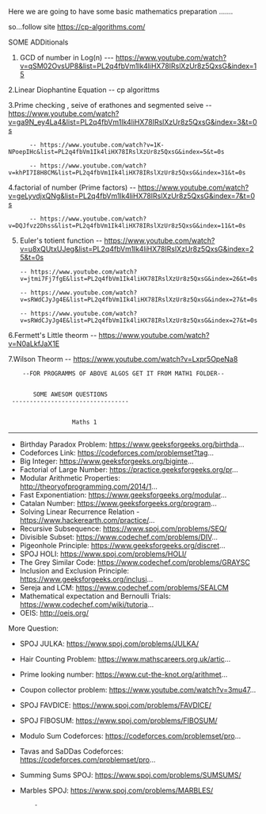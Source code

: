 Here we are going to have some basic mathematics preparation .......

so...follow site
       https://cp-algorithms.com/
  
  SOME ADDitionals
   1. GCD of number in Log(n)
          --- https://www.youtube.com/watch?v=qSM02OvsUP8&list=PL2q4fbVm1Ik4liHX78IRslXzUr8z5QxsG&index=15
          
   2.Linear Diophantine Equation
          -- cp algorittms
   
   3.Prime checking , seive of erathones and segmented seive
          -- https://www.youtube.com/watch?v=ga9N_ey4La4&list=PL2q4fbVm1Ik4liHX78IRslXzUr8z5QxsG&index=3&t=0s
          
          -- https://www.youtube.com/watch?v=1K-NPoepIHc&list=PL2q4fbVm1Ik4liHX78IRslXzUr8z5QxsG&index=5&t=0s
          
          -- https://www.youtube.com/watch?v=khPI7I8H8CM&list=PL2q4fbVm1Ik4liHX78IRslXzUr8z5QxsG&index=31&t=0s
          
          
   4.factorial of number (Prime factors)
          -- https://www.youtube.com/watch?v=geLyvdjxQNg&list=PL2q4fbVm1Ik4liHX78IRslXzUr8z5QxsG&index=7&t=0s
          
          -- https://www.youtube.com/watch?v=DQJfvz2Dhss&list=PL2q4fbVm1Ik4liHX78IRslXzUr8z5QxsG&index=11&t=0s
          
   5. Euler's totient function
          -- https://www.youtube.com/watch?v=u8xQUtxUJeg&list=PL2q4fbVm1Ik4liHX78IRslXzUr8z5QxsG&index=25&t=0s
          
          -- https://www.youtube.com/watch?v=jtmi7Fj7fgE&list=PL2q4fbVm1Ik4liHX78IRslXzUr8z5QxsG&index=26&t=0s
          
          -- https://www.youtube.com/watch?v=sRWdCJyJg4E&list=PL2q4fbVm1Ik4liHX78IRslXzUr8z5QxsG&index=27&t=0s
          
          -- https://www.youtube.com/watch?v=sRWdCJyJg4E&list=PL2q4fbVm1Ik4liHX78IRslXzUr8z5QxsG&index=27&t=0s
          
   6.Fermett's Little theorm
          -- https://www.youtube.com/watch?v=N0aLkfJaX1E
   
   7.Wilson Theorm 
          -- https://www.youtube.com/watch?v=Lxpr5OpeNa8
          
        
        --FOR PROGRAMMS OF ABOVE ALGOS GET IT FROM MATH1 FOLDER--
          
          
           SOME AWESOM QUESTIONS
     ---------------------------------
                    
                    
                      Maths 1
------------------------
- Birthday Paradox Problem: https://www.geeksforgeeks.org/birthda...
- Codeforces Link: https://codeforces.com/problemset?tag...
- Big Integer: https://www.geeksforgeeks.org/biginte...
- Factorial of Large Number: https://practice.geeksforgeeks.org/pr...
- Modular Arithmetic Properties: http://theoryofprogramming.com/2014/1...
- Fast Exponentiation: https://www.geeksforgeeks.org/modular...
- Catalan Number: https://www.geeksforgeeks.org/program...
- Solving Linear Recurrence Relation - https://www.hackerearth.com/practice/...
- Recursive Subsequence: https://www.spoj.com/problems/SEQ/
- Divisible Subset: https://www.codechef.com/problems/DIV...
- Pigeonhole Principle: https://www.geeksforgeeks.org/discret...
- SPOJ HOLI: https://www.spoj.com/problems/HOLI/
- The Grey Similar Code: https://www.codechef.com/problems/GRAYSC
- Inclusion and Exclusion Principle: https://www.geeksforgeeks.org/inclusi...
- Sereja and LCM: https://www.codechef.com/problems/SEALCM
- Mathematical expectation and Bernoulli Trials: https://www.codechef.com/wiki/tutoria...
- OEIS: http://oeis.org/


More Question: 
- SPOJ JULKA: https://www.spoj.com/problems/JULKA/
- Hair Counting Problem: https://www.mathscareers.org.uk/artic...
- Prime looking number: https://www.cut-the-knot.org/arithmet...
- Coupon collector problem: https://www.youtube.com/watch?v=3mu47...
- SPOJ FAVDICE: https://www.spoj.com/problems/FAVDICE/
- SPOJ FIBOSUM: https://www.spoj.com/problems/FIBOSUM/
- Modulo Sum Codeforces: https://codeforces.com/problemset/pro...
- Tavas and SaDDas Codeforces: https://codeforces.com/problemset/pro...
- Summing Sums SPOJ: https://www.spoj.com/problems/SUMSUMS/
- Marbles SPOJ: https://www.spoj.com/problems/MARBLES/

      
      
          -
